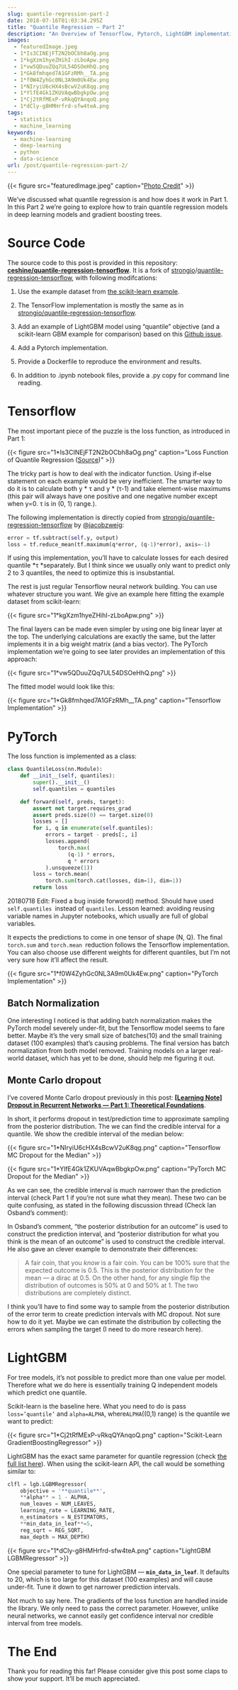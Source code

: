```yaml
---
slug: quantile-regression-part-2
date: 2018-07-16T01:03:34.295Z
title: "Quantile Regression — Part 2"
description: "An Overview of Tensorflow, Pytorch, LightGBM implementations"
images:
  - featuredImage.jpeg
  - 1*Is3CINEjFT2N2bOCbh8aOg.png
  - 1*kgXzm1hyeZHihI-zLboApw.png
  - 1*vw5QDuuZQq7UL54DSOeHhQ.png
  - 1*Gk8fmhqed7A1GFzRMh__TA.png
  - 1*f0W4ZyhGc0NL3A9m0Uk4Ew.png
  - 1*NIryiU6cHX4sBcwV2uK8qg.png
  - 1*YlfE4Gk1ZKUVAqwBbgkpOw.png
  - 1*Cj2tRfMExP-vRkqQYAnqoQ.png
  - 1*dCly-g8HMHrfrd-sfw4teA.png
tags:
  - statistics
  - machine_learning
keywords:
  - machine-learning
  - deep-learning
  - python
  - data-science
url: /post/quantile-regression-part-2/
---
```


{{< figure src="featuredImage.jpeg" caption="[Photo Credit](https://pixabay.com/en/pier-jetty-sunset-sea-ocean-1467984/)" >}}

We’ve discussed what quantile regression is and how does it work in Part 1. In this Part 2 we’re going to explore how to train quantile regression models in deep learning models and gradient boosting trees.

# Source Code

The source code to this post is provided in this repository: **[ceshine/quantile-regression-tensorflow](https://github.com/ceshine/quantile-regression-tensorflow)**. It is a fork of [strongio](https://github.com/strongio)/[quantile-regression-tensorflow](https://github.com/strongio/quantile-regression-tensorflow), with following modifcations:

1. Use the example dataset from [the scikit-learn example](http://scikit-learn.org/stable/auto_examples/ensemble/plot_gradient_boosting_quantile.html).

1. The TensorFlow implementation is mostly the same as in [strongio/quantile-regression-tensorflow](https://github.com/strongio/quantile-regression-tensorflow).

1. Add an example of LightGBM model using “quantile” objective (and a scikit-learn GBM example for comparison) based on this [Github issue](https://github.com/Microsoft/LightGBM/issues/1182).

1. Add a Pytorch implementation.

1. Provide a Dockerfile to reproduce the environment and results.

1. In addition to .ipynb notebook files, provide a .py copy for command line reading.

# Tensorflow

The most important piece of the puzzle is the loss function, as introduced in Part 1:

{{< figure src="1*Is3CINEjFT2N2bOCbh8aOg.png" caption="Loss Function of Quantile Regression ([Source](https://www.wikiwand.com/en/Quantile_regression))" >}}

The tricky part is how to deal with the indicator function. Using if-else statement on each example would be very inefficient. The smarter way to do it is to calculate both y * τ and y * (τ-1) and take element-wise maximums (this pair will always have one positive and one negative number except when y=0. τ is in (0, 1) range.).

The following implementation is directly copied from [strongio/quantile-regression-tensorflow](https://github.com/strongio/quantile-regression-tensorflow) by [@jacobzweig](https://github.com/jacobzweig):

```python
error = tf.subtract(self.y, output)
loss = tf.reduce_mean(tf.maximum(q*error, (q-1)*error), axis=-1)
```

If using this implementation, you’ll have to calculate losses for each desired quantile *τ *separately. But I think since we usually only want to predict only 2 to 3 quantiles, the need to optimize this is insubstantial.

The rest is just regular Tensorflow neural network building. You can use whatever structure you want. We give an example here fitting the example dataset from scikit-learn:

{{< figure src="1*kgXzm1hyeZHihI-zLboApw.png" >}}

The final layers can be made even simpler by using one big linear layer at the top. The underlying calculations are exactly the same, but the latter implements it in a big weight matrix (and a bias vector). The PyTorch implementation we’re going to see later provides an implementation of this approach:

{{< figure src="1*vw5QDuuZQq7UL54DSOeHhQ.png" >}}

The fitted model would look like this:

{{< figure src="1*Gk8fmhqed7A1GFzRMh__TA.png" caption="Tensorflow Implementation" >}}

# PyTorch

The loss function is implemented as a class:

```python
class QuantileLoss(nn.Module):
    def __init__(self, quantiles):
        super().__init__()
        self.quantiles = quantiles

    def forward(self, preds, target):
        assert not target.requires_grad
        assert preds.size(0) == target.size(0)
        losses = []
        for i, q in enumerate(self.quantiles):
            errors = target - preds[:, i]
            losses.append(
                torch.max(
                   (q-1) * errors,
                   q * errors
            ).unsqueeze(1))
        loss = torch.mean(
            torch.sum(torch.cat(losses, dim=1), dim=1))
        return loss
```

20180718 Edit: Fixed a bug inside forword() method. Should have used `self.quantiles `instead of `quantiles`. Lesson learned: avoiding reusing variable names in Jupyter notebooks, which usually are full of global variables.

It expects the predictions to come in one tensor of shape (N, Q). The final `torch.sum` and `torch.mean `reduction follows the Tensorflow implementation. You can also choose use different weights for different quantiles, but I’m not very sure how it’ll affect the result.

{{< figure src="1*f0W4ZyhGc0NL3A9m0Uk4Ew.png" caption="PyTorch Implementation" >}}

## Batch Normalization

One interesting I noticed is that adding batch normalization makes the PyTorch model severely under-fit, but the Tensorflow model seems to fare better. Maybe it’s the very small size of batches(10) and the small training dataset (100 examples) that’s causing problems. The final version has batch normalization from both model removed. Training models on a larger real-world dataset, which has yet to be done, should help me figuring it out.

## Monte Carlo dropout

I’ve covered Monte Carlo dropout previously in this post: **[[Learning Note] Dropout in Recurrent Networks — Part 1: Theoretical Foundations](https://becominghuman.ai/learning-note-dropout-in-recurrent-networks-part-1-57a9c19a2307)**.

In short, it performs dropout in test/prediction time to approximate sampling from the posterior distribution. The we can find the credible interval for a quantile. We show the credible interval of the median below:

{{< figure src="1*NIryiU6cHX4sBcwV2uK8qg.png" caption="Tensorflow MC Dropout for the Median" >}}

{{< figure src="1*YlfE4Gk1ZKUVAqwBbgkpOw.png" caption="PyTorch MC Dropout for the Median" >}}

As we can see, the credible interval is much narrower than the prediction interval (check Part 1 if you’re not sure what they mean). These two can be quite confusing, as stated in the following discussion thread (Check Ian Osband’s comment):

In Osband’s comment, “the posterior distribution for an outcome” is used to construct the prediction interval, and “posterior distribution for what you think is the mean of an outcome” is used to construct the credible interval. He also gave an clever example to demonstrate their differences:

> A fair coin, that you *know* is a fair coin.
> You can be 100% sure that the expected outcome is 0.5. This is the posterior distribution for the mean — a dirac at 0.5.
> On the other hand, for any single flip the distribution of outcomes is 50% at 0 and 50% at 1. The two distributions are completely distinct.

I think you’ll have to find some way to sample from the posterior distribution of the error term to create prediction intervals with MC dropout. Not sure how to do it yet. Maybe we can estimate the distribution by collecting the errors when sampling the target (I need to do more research here).

# LightGBM

For tree models, it’s not possible to predict more than one value per model. Therefore what we do here is essentially training Q independent models which predict one quantile.

Scikit-learn is the baseline here. What you need to do is pass `loss=’quantile’` and `alpha=ALPHA`, where` ALPHA `((0,1) range) is the quantile we want to predict:

{{< figure src="1*Cj2tRfMExP-vRkqQYAnqoQ.png" caption="Scikit-Learn GradientBoostingRegressor" >}}

LightGBM has the exact same parameter for quantile regression (check [the full list here](https://lightgbm.readthedocs.io/en/latest/Parameters.html)). When using the scikit-learn API, the call would be something similar to:

```python
clfl = lgb.LGBMRegressor(
    objective = '**quantile**',
    **alpha** = 1 - ALPHA,
    num_leaves = NUM_LEAVES,
    learning_rate = LEARNING_RATE,
    n_estimators = N_ESTIMATORS,
    **min_data_in_leaf**=5,
    reg_sqrt = REG_SQRT,
    max_depth = MAX_DEPTH)
```

{{< figure src="1*dCly-g8HMHrfrd-sfw4teA.png" caption="LightGBM LGBMRegressor" >}}

One special parameter to tune for LightGBM — **`min_data_in_leaf`**. It defaults to 20, which is too large for this dataset (100 examples) and will cause under-fit. Tune it down to get narrower prediction intervals.

Not much to say here. The gradients of the loss function are handled inside the library. We only need to pass the correct parameter. However, unlike neural networks, we cannot easily get confidence interval nor credible interval from tree models.

# The End

Thank you for reading this far! Please consider give this post some claps to show your support. It’ll be much appreciated.